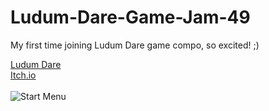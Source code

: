 # Ludum-Dare-Game-Jam-49
My first time joining Ludum Dare game compo, so excited! ;)

[Ludum Dare](https://ldjam.com/events/ludum-dare/49/break-through)
<br />
[Itch.io](https://richard233.itch.io/break-through)
<br />
<br />
![Start Menu](Ludum-Dare-Game-Jam-49/LudumDare49/title_screen.jpg)
